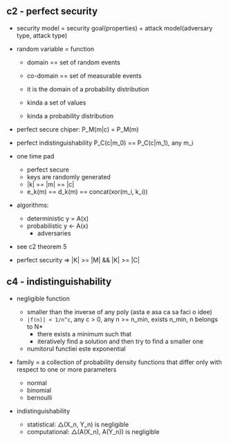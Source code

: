 ## c2 - perfect security

- security model = security goal(properties) + attack model(adversary type, attack type)

- random variable = function
  - domain == set of random events
  - co-domain == set of measurable events
  
  - it is the domain of a probability distribution

  - kinda a set of values
  - kinda a probability distribution
  
- perfect secure chiper: P_M(m|c) = P_M(m)
- perfect indistinguishability P_C(c|m_0) == P_C(c|m_1), any m_i

- one time pad
  - perfect secure
  - keys are randomly generated
  - |k| == |m| == |c|
  - e_k(m) == d_k(m) == concat(xor(m_i, k_i))

- algorithms:
  - deterministic y = A(x)
  - probabilistic y <- A(x)
    - adversaries

- see c2 theorem 5
- perfect security => |K| >= |M| && |K| >= |C|

## c4 - indistinguishability

- negligible function
  - smaller than the inverse of any poly (asta e asa ca sa faci o idee)
  - `|f(n)| < 1/n^c`, any c > 0, any n >= n_min, exists n_min, n belongs to N*
    - there exists a minimum such that
    - iteratively find a solution and then try to find a smaller one
  - numitorul functiei este exponential

- family = a collection of probability density functions that differ only with respect to one or more parameters
  - normal
  - binomial
  - bernoulli

- indistinguishability
  - statistical: △(X_n, Y_n) is negligible
  - computational: △(A(X_n), A(Y_n)) is negligible
